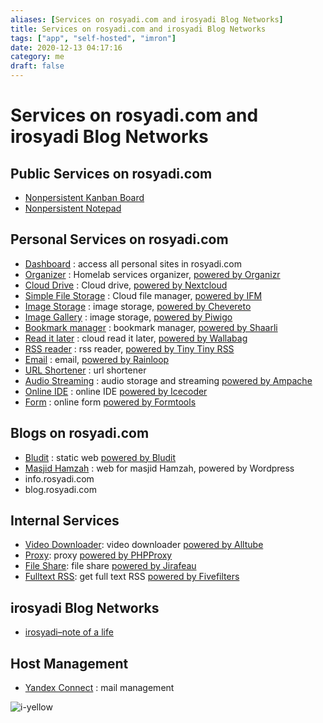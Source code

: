 ```yaml
---
aliases: [Services on rosyadi.com and irosyadi Blog Networks]
title: Services on rosyadi.com and irosyadi Blog Networks
tags: ["app", "self-hosted", "imron"]
date: 2020-12-13 04:17:16
category: me
draft: false
---
```


# Services on rosyadi.com and irosyadi Blog Networks

## Public Services on rosyadi.com

- [Nonpersistent Kanban Board](https://rosyadi.com/kanban/)
- [Nonpersistent Notepad](https://rosyadi.com/kanban/note/)

## Personal Services on rosyadi.com

- [Dashboard](https://rosyadi.com/dash/) : access all personal sites in rosyadi.com
- [Organizer](https://rosyadi.com/organ/) : Homelab services organizer, [powered by Organizr](https://github.com/causefx/organizr)
- [Cloud Drive](https://rosyadi.com/drive/) : Cloud drive, [powered by Nextcloud](https://nextcloud.com/)
- [Simple File Storage](https://rosyadi.com/file/) : Cloud file manager, [powered by IFM](https://github.com/misterunknown/ifm)
- [Image Storage](https://rosyadi.com/pic/) : image storage, [powered by Chevereto](https://chevereto.com/)
- [Image Gallery](https://rosyadi.com/image/) : image storage, [powered by Piwigo](https://piwigo.org/)
- [Bookmark manager](https://rosyadi.com/share/) : bookmark manager, [powered by Shaarli](https://github.com/shaarli/Shaarli)
- [Read it later](https://rosyadi.com/read/web/login) : cloud read it later, [powered by Wallabag](https://github.com/wallabag/wallabag)
- [RSS reader](https://rosyadi.com/trss/) : rss reader, [powered by Tiny Tiny RSS](https://tt-rss.org/)
- [Email](https://rosyadi.com/mail/) : email, [powered by Rainloop](https://www.rainloop.net/)
- [URL Shortener](https://rosyadi.com/s/) : url shortener
- [Audio Streaming](https://rosyadi.com/sound/login.php) : audio storage and streaming [powered by Ampache](http://ampache.org/)
- [Online IDE](https://rosyadi.com/code/lib/login.php) : online IDE [powered by Icecoder](https://icecoder.net/)
- [Form](https://rosyadi.com/form/) : online form [powered by Formtools](https://formtools.org/)

## Blogs on rosyadi.com

- [Bludit](https://rosyadi.com/bludit/) : static web [powered by Bludit](https://www.bludit.com/)
- [Masjid Hamzah](https://rosyadi.com/masjid/) : web for masjid Hamzah, powered by Wordpress
- info.rosyadi.com
- blog.rosyadi.com

## Internal Services

- [Video Downloader](https://rosyadi.com/videodl/): video downloader [powered by Alltube](https://github.com/Rudloff/alltube)
- [Proxy](https://rosyadi.com/proxy/): proxy [powered by PHPProxy](https://www.php-proxy.com/)
- [File Share](https://rosyadi.com/send/): file share [powered by Jirafeau](https://gitlab.com/mojo42/Jirafeau)
- [Fulltext RSS](https://rosyadi.com/fullrss/): get full text RSS [powered by Fivefilters](https://www.fivefilters.org/full-text-rss/)

<!--
- [Load File](<https://rosyadi.com/load-file/)> : simple PHP script for uploading file to server
- [Load URL](<https://rosyadi.com/load-url/)> : simple PHP script for transferring to server
-->

## irosyadi Blog Networks

- [irosyadi–note of a life](https://imronrosyadi.wordpress.com/)

## Host Management

- [Yandex Connect](https://connect.yandex.com/portal/home) : mail management
<!-- [CPanel](<https://srv66.niagahoster.com:2083/cpsess2968925572/frontend/paper_lantern/index.html?login=1&post_login=22825537690951)> -->

![i-yellow](_v_images/20210410142500299_7907.png)
